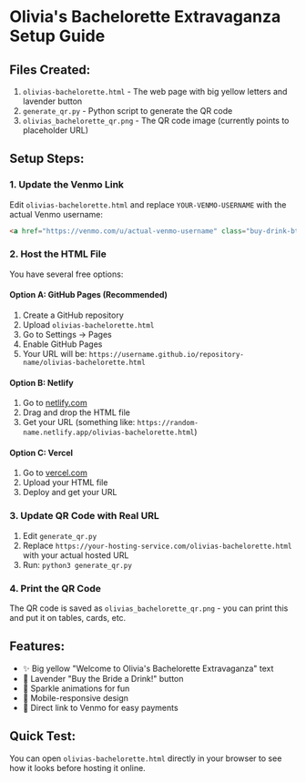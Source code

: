 # Olivia's Bachelorette Extravaganza Setup Guide

## Files Created:
1. `olivias-bachelorette.html` - The web page with big yellow letters and lavender button
2. `generate_qr.py` - Python script to generate the QR code
3. `olivias_bachelorette_qr.png` - The QR code image (currently points to placeholder URL)

## Setup Steps:

### 1. Update the Venmo Link
Edit `olivias-bachelorette.html` and replace `YOUR-VENMO-USERNAME` with the actual Venmo username:
```html
<a href="https://venmo.com/u/actual-venmo-username" class="buy-drink-btn" target="_blank">
```

### 2. Host the HTML File
You have several free options:

#### Option A: GitHub Pages (Recommended)
1. Create a GitHub repository
2. Upload `olivias-bachelorette.html`
3. Go to Settings → Pages
4. Enable GitHub Pages
5. Your URL will be: `https://username.github.io/repository-name/olivias-bachelorette.html`

#### Option B: Netlify
1. Go to [netlify.com](https://netlify.com)
2. Drag and drop the HTML file
3. Get your URL (something like: `https://random-name.netlify.app/olivias-bachelorette.html`)

#### Option C: Vercel
1. Go to [vercel.com](https://vercel.com)
2. Upload your HTML file
3. Deploy and get your URL

### 3. Update QR Code with Real URL
1. Edit `generate_qr.py` 
2. Replace `https://your-hosting-service.com/olivias-bachelorette.html` with your actual hosted URL
3. Run: `python3 generate_qr.py`

### 4. Print the QR Code
The QR code is saved as `olivias_bachelorette_qr.png` - you can print this and put it on tables, cards, etc.

## Features:
- ✨ Big yellow "Welcome to Olivia's Bachelorette Extravaganza" text
- 💜 Lavender "Buy the Bride a Drink!" button
- 🎉 Sparkle animations for fun
- 📱 Mobile-responsive design
- 🔗 Direct link to Venmo for easy payments

## Quick Test:
You can open `olivias-bachelorette.html` directly in your browser to see how it looks before hosting it online.
